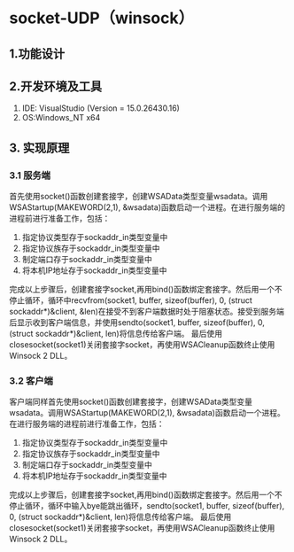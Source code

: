 # socket-UDP（winsock）

## 1.功能设计

## 2.开发环境及工具

1.   IDE: VisualStudio (Version = 15.0.26430.16)
2.   OS:Windows_NT x64

## 3. 实现原理


### 3.1 服务端
  首先使用socket()函数创建套接字，创建WSAData类型变量wsadata。调用WSAStartup(MAKEWORD(2,1), &wsadata)函数启动一个进程。在进行服务端的进程前进行准备工作，包括：
1.	指定协议类型存于sockaddr_in类型变量中
2.	指定协议族存于sockaddr_in类型变量中
3.	制定端口存于sockaddr_in类型变量中
4.	将本机IP地址存于sockaddr_in类型变量中

  完成以上步骤后，创建套接字socket,再用bind()函数绑定套接字。然后用一个不停止循环，循环中recvfrom(socket1, buffer, sizeof(buffer), 0, (struct sockaddr*)&client, &len)在接受不到客户端数据时处于阻塞状态。接受到服务端后显示收到客户端信息，并使用sendto(socket1, buffer, sizeof(buffer), 0, (struct sockaddr*)&client, len)将信息传给客户端。
最后使用closesocket(socket1)关闭套接字socket，再使用WSACleanup函数终止使用Winsock 2 DLL。


### 3.2 客户端
  客户端同样首先使用socket()函数创建套接字，创建WSAData类型变量wsadata。调用WSAStartup(MAKEWORD(2,1), &wsadata)函数启动一个进程。在进行服务端的进程前进行准备工作，包括：
1.	指定协议类型存于sockaddr_in类型变量中
2.	指定协议族存于sockaddr_in类型变量中
3.	制定端口存于sockaddr_in类型变量中
4.	将本机IP地址存于sockaddr_in类型变量中

  完成以上步骤后，创建套接字socket,再用bind()函数绑定套接字。然后用一个不停止循环，循环中输入bye能跳出循环，sendto(socket1, buffer, sizeof(buffer), 0, (struct sockaddr*)&client, len)将信息传给客户端。
最后使用closesocket(socket1)关闭套接字socket，再使用WSACleanup函数终止使用Winsock 2 DLL。



